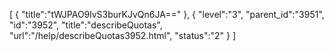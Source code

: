 [
	{
		"title":"tWJPAO9lvS3burKJvQn6JA=="
	},
	{
		"level":"3",
		"parent_id":"3951",
		"id":"3952",
		"title":"describeQuotas",
		"url":"/help/describeQuotas3952.html",
		"status":"2"
	}
]